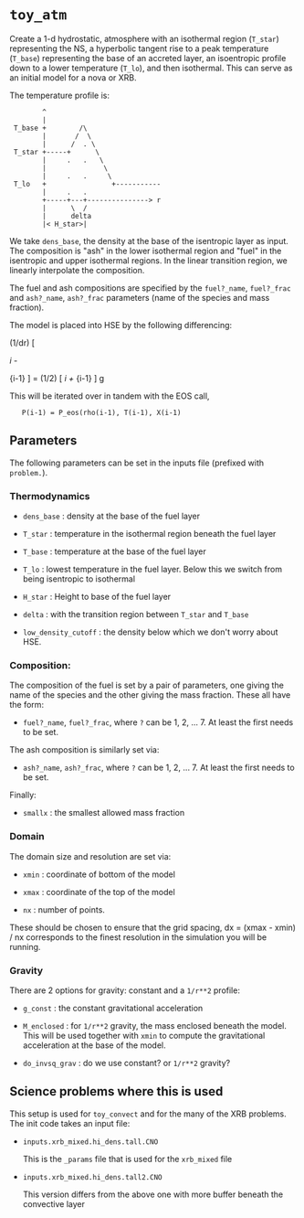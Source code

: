 # `toy_atm`

Create a 1-d hydrostatic, atmosphere with an isothermal region
(`T_star`) representing the NS, a hyperbolic tangent rise to a
peak temperature (`T_base`) representing the base of an accreted
layer, an isoentropic profile down to a lower temperature (`T_lo`),
and then isothermal. This can serve as an initial model for a
nova or XRB.

The temperature profile is:

```
        ^
        |
 T_base +        /\
        |       /  \
        |      /  . \
 T_star +-----+      \
        |     .   .   \
        |              \
        |     .   .     \
 T_lo   +                +-----------
        |     .   .
        +-----+---+---------------> r
        |      \  /
        |      delta
        |< H_star>|
```

We take `dens_base`, the density at the base of the isentropic layer
as input.  The composition is "ash" in the lower isothermal region
and "fuel" in the isentropic and upper isothermal regions.  In the
linear transition region, we linearly interpolate the composition.

The fuel and ash compositions are specified by the `fuel?_name`,
`fuel?_frac` and `ash?_name`, `ash?_frac` parameters (name of the species
and mass fraction).

The model is placed into HSE by the following differencing:

   (1/dr) [ <P>_i - <P>_{i-1} ] = (1/2) [ <rho>_i + <rho>_{i-1} ] g

This will be iterated over in tandem with the EOS call,

```
   P(i-1) = P_eos(rho(i-1), T(i-1), X(i-1)
```

## Parameters

The following parameters can be set in the inputs file (prefixed with
`problem.`).

### Thermodynamics

* `dens_base` : density at the base of the fuel layer

* `T_star` : temperature in the isothermal region beneath the fuel layer

* `T_base` : temperature at the base of the fuel layer

* `T_lo` : lowest temperature in the fuel layer.  Below this we switch from
  being isentropic to isothermal

* `H_star` : Height to base of the fuel layer

* `delta` : with the transition region between `T_star` and `T_base`

* `low_density_cutoff` : the density below which we don't worry about HSE.

### Composition:

The composition of the fuel is set by a pair of parameters, one giving
the name of the species and the other giving the mass fraction.  These
all have the form:

* `fuel?_name`, `fuel?_frac`, where `?` can be 1, 2, ... 7.  At least the
  first needs to be set.

The ash composition is similarly set via:

* `ash?_name`, `ash?_frac`, where `?` can be 1, 2, ... 7.  At least the
  first needs to be set.

Finally:

* `smallx` : the smallest allowed mass fraction

### Domain

The domain size and resolution are set via:

* `xmin` : coordinate of bottom of the model

* `xmax` : coordinate of the top of the model

* `nx` : number of points.

These should be chosen to ensure that the grid spacing, dx = (xmax - xmin) / nx
corresponds to the finest resolution in the simulation you will be running.

### Gravity

There are 2 options for gravity: constant and a `1/r**2` profile:

* `g_const` : the constant gravitational acceleration

* `M_enclosed` : for `1/r**2` gravity, the mass enclosed beneath the
  model.  This will be used together with `xmin` to compute the
  gravitational acceleration at the base of the model.

* `do_invsq_grav` : do we use constant? or `1/r**2` gravity?


## Science problems where this is used

This setup is used for ``toy_convect`` and for the many of the XRB problems.
The init code takes an input file:

* `inputs.xrb_mixed.hi_dens.tall.CNO`

   This is the `_params` file that is used for the `xrb_mixed` file

* `inputs.xrb_mixed.hi_dens.tall2.CNO`

   This version differs from the above one with more buffer beneath
   the convective layer


